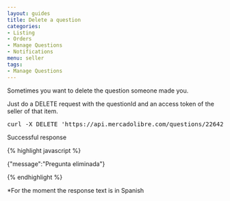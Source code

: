 ```yaml
---
layout: guides
title: Delete a question
categories: 
- Listing
- Orders
- Manage Questions
- Notifications
menu: seller
tags: 
- Manage Questions
---
```


Sometimes you want to delete the question someone made you.

Just do a DELETE request with the questionId and an access token of the seller of that item.

<pre class="terminal">
curl -X DELETE 'https://api.mercadolibre.com/questions/2264284172?access_token=$ACCESS_TOKEN'
</pre>

Successful response

{% highlight javascript %}

{"message":"Pregunta eliminada"}

{% endhighlight %}

*For the moment the response text is in Spanish


